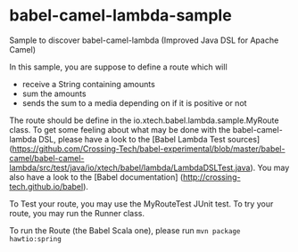 babel-camel-lambda-sample
=========================

Sample to discover babel-camel-lambda (Improved Java DSL for Apache Camel)

In this sample, you are suppose to define a route which will 
 - receive a String containing amounts
 - sum the amounts
 - sends the sum to a media depending on if it is positive or not

The route should be define in the io.xtech.babel.lambda.sample.MyRoute class.
To get some feeling about what may be done with the babel-camel-lambda DSL, please have a look to the [Babel Lambda Test sources] (https://github.com/Crossing-Tech/babel-experimental/blob/master/babel-camel/babel-camel-lambda/src/test/java/io/xtech/babel/lambda/LambdaDSLTest.java). 
You may also have a look to the [Babel documentation] (http://crossing-tech.github.io/babel).

To Test your route, you may use the MyRouteTest JUnit test.
To try your route, you may run the Runner class.

To run the Route (the Babel Scala one), please run `mvn package  hawtio:spring`
